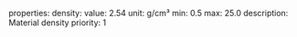 properties:
  density:
    value: 2.54
    unit: g/cm³
    min: 0.5
    max: 25.0
    description: Material density
    priority: 1
